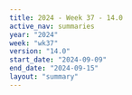 ```yaml
---
title: 2024 - Week 37 - 14.0
active_nav: summaries
year: "2024"
week: "wk37"
version: "14.0"
start_date: "2024-09-09"
end_date: "2024-09-15"
layout: "summary"
---
```

